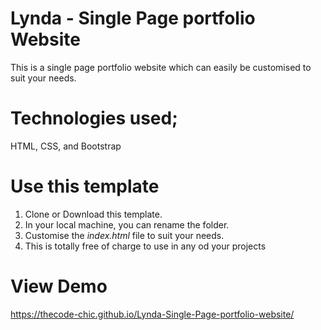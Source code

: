 # Lynda - Single Page portfolio Website
This is a single page portfolio website which can easily be customised to suit your needs.

# Technologies used;
HTML, CSS, and Bootstrap

# Use this template
1. Clone or Download this template.
2. In your local machine, you can rename the folder.
3. Customise the *index.html* file to suit your needs.
4. This is totally free of charge to use in any od your projects

# View Demo
 https://thecode-chic.github.io/Lynda-Single-Page-portfolio-website/
